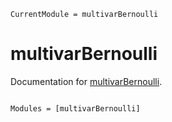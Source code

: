 ```@meta
CurrentModule = multivarBernoulli
```

# multivarBernoulli

Documentation for [multivarBernoulli](https://github.com/dufourc1/multivarBernoulli.jl).

```@index
```

```@autodocs
Modules = [multivarBernoulli]
```
